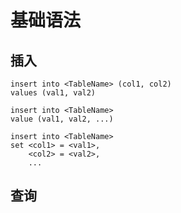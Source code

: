 # 基础语法

## 插入

```mysql
insert into <TableName> (col1, col2)
values (val1, val2)
```

```mysql
insert into <TableName>
value (val1, val2, ...)
```

```mysql
insert into <TableName>
set <col1> = <val1>,
	<col2> = <val2>,
	...
```

## 查询

